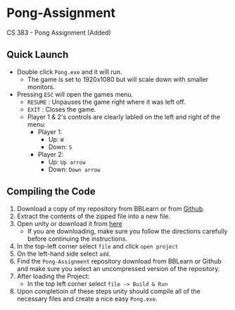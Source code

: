# Pong-Assignment
CS 383 - Pong Assignment (Added)

## Quick Launch
- Double click `Pong.exe` and it will run. 
    - The game is set to 1920x1080 but will scale down with smaller monitors.
- Pressing `ESC` will open the games menu.
    - `RESUME` : Unpauses the game right where it was left off.
    - `EXIT` : Closes the game.
    - Player 1 & 2's controls are clearly labled on the left and right of the menu:
        - Player 1: 
            - Up: `W`
            - Down: `S`
        - Player 2:
            - Up: `Up arrow`
            - Down: `Down arrow`

## Compiling the Code
1. Download a copy of my repository from BBLearn or from [Github](https://github.com/nvassell/Pong-Assignment).
2. Extract the contents of the zipped file into a new file.
3. Open unity or download it from [here](https://store.unity.com/download-nuo)
    - If you are downloading, make sure you follow the directions carefully before continuing the instructions.
4. In the top-left corner select `file` and click `open project`
5. On the left-hand side select `add`.
6. Find the `Pong-Assignment` repository download from BBLearn or Github and make sure you select an uncompressed version of the repository.
7. After loading the Project:  
    - In the top left corner select `file -> Build & Run`
8. Upon completioin of these steps unity should compile all of the necessary files and create a nice easy `Pong.exe`.

